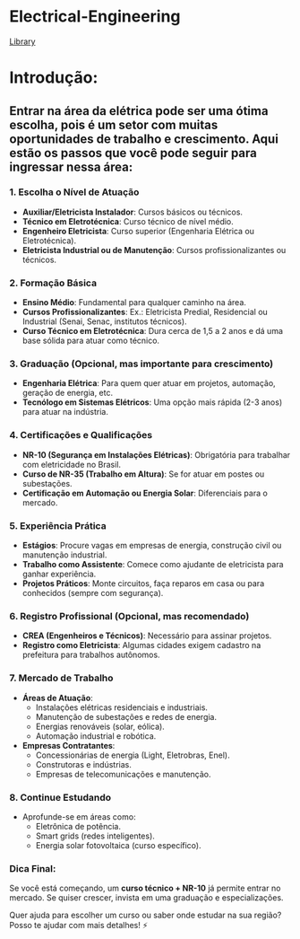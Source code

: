 # Electrical-Engineering

<a href="https://naylor-academic.github.io/Eng-Electrical/">Library</a>

<h1>Introdução:</h1> 

<h2>Entrar na área da elétrica pode ser uma ótima escolha, pois é um setor com muitas oportunidades de trabalho e crescimento. Aqui estão os passos que você pode seguir para ingressar nessa área:</h2>

### 1. **Escolha o Nível de Atuação**
   - **Auxiliar/Eletricista Instalador**: Cursos básicos ou técnicos.
   - **Técnico em Eletrotécnica**: Curso técnico de nível médio.
   - **Engenheiro Eletricista**: Curso superior (Engenharia Elétrica ou Eletrotécnica).
   - **Eletricista Industrial ou de Manutenção**: Cursos profissionalizantes ou técnicos.

### 2. **Formação Básica**
   - **Ensino Médio**: Fundamental para qualquer caminho na área.
   - **Cursos Profissionalizantes**: Ex.: Eletricista Predial, Residencial ou Industrial (Senai, Senac, institutos técnicos).
   - **Curso Técnico em Eletrotécnica**: Dura cerca de 1,5 a 2 anos e dá uma base sólida para atuar como técnico.

### 3. **Graduação (Opcional, mas importante para crescimento)**
   - **Engenharia Elétrica**: Para quem quer atuar em projetos, automação, geração de energia, etc.
   - **Tecnólogo em Sistemas Elétricos**: Uma opção mais rápida (2-3 anos) para atuar na indústria.

### 4. **Certificações e Qualificações**
   - **NR-10 (Segurança em Instalações Elétricas)**: Obrigatória para trabalhar com eletricidade no Brasil.
   - **Curso de NR-35 (Trabalho em Altura)**: Se for atuar em postes ou subestações.
   - **Certificação em Automação ou Energia Solar**: Diferenciais para o mercado.

### 5. **Experiência Prática**
   - **Estágios**: Procure vagas em empresas de energia, construção civil ou manutenção industrial.
   - **Trabalho como Assistente**: Comece como ajudante de eletricista para ganhar experiência.
   - **Projetos Práticos**: Monte circuitos, faça reparos em casa ou para conhecidos (sempre com segurança).

### 6. **Registro Profissional (Opcional, mas recomendado)**
   - **CREA (Engenheiros e Técnicos)**: Necessário para assinar projetos.
   - **Registro como Eletricista**: Algumas cidades exigem cadastro na prefeitura para trabalhos autônomos.

### 7. **Mercado de Trabalho**
   - **Áreas de Atuação**:
     - Instalações elétricas residenciais e industriais.
     - Manutenção de subestações e redes de energia.
     - Energias renováveis (solar, eólica).
     - Automação industrial e robótica.
   - **Empresas Contratantes**:
     - Concessionárias de energia (Light, Eletrobras, Enel).
     - Construtoras e indústrias.
     - Empresas de telecomunicações e manutenção.

### 8. **Continue Estudando**
   - Aprofunde-se em áreas como:
     - Eletrônica de potência.
     - Smart grids (redes inteligentes).
     - Energia solar fotovoltaica (curso específico).

### Dica Final:
Se você está começando, um **curso técnico + NR-10** já permite entrar no mercado. Se quiser crescer, invista em uma graduação e especializações.

Quer ajuda para escolher um curso ou saber onde estudar na sua região? Posso te ajudar com mais detalhes! ⚡
